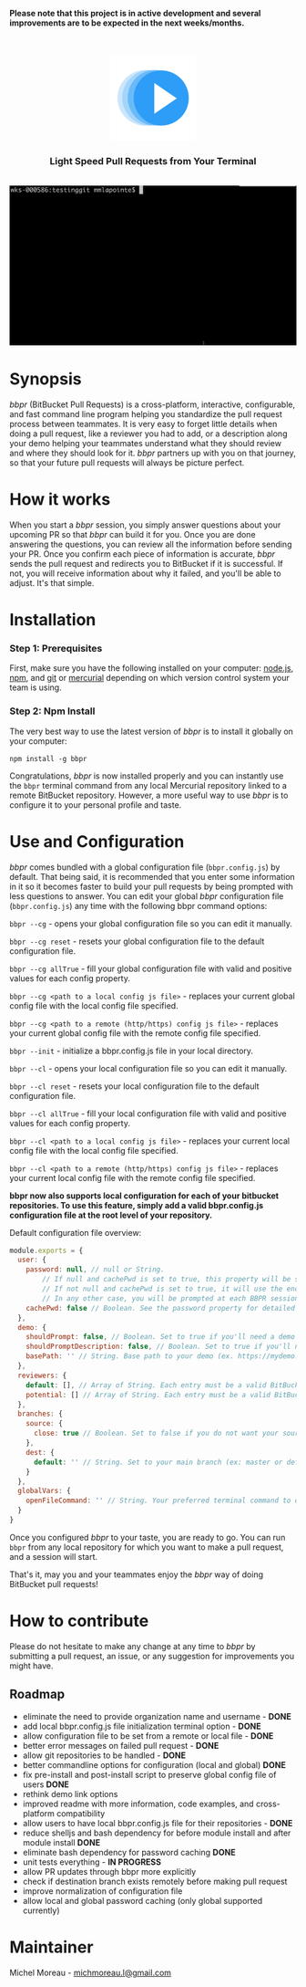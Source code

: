 <strong>Please note that this project is in active development and several improvements are to be expected in the next weeks/months.</strong>
<br>
<br>
<br>
<div align="center">
<img src='https://raw.githubusercontent.com/MichelML/bbpr/master/media/bbpr2.png' width='150'>
<h3>Light Speed Pull Requests from Your Terminal</h3>
</div>
<br>
<div align="center">
<img src='https://raw.githubusercontent.com/MichelML/bbpr/master/media/bbpr2.gif'>
</div>

<h1 id="synopsis">Synopsis</h1>  

_bbpr_ (BitBucket Pull Requests) is a cross-platform, interactive, configurable, and fast command line program helping you standardize the pull request process between teammates. It is very easy to forget little details when doing a pull request, like a reviewer you had to add, or a description along your demo helping your teammates understand what they should review and where they should look for it. _bbpr_ partners up with you on that journey, so that your future pull requests will always be picture perfect.   

<h1 id="synopsis">How it works</h1>  

When you start a _bbpr_ session, you simply answer questions about your upcoming PR so that _bbpr_ can build it for you. Once you are done answering the questions, you can review all the information before sending your PR. Once you confirm each piece of information is accurate, _bbpr_ sends the pull request and redirects you to BitBucket if it is successful. If not, you will receive information about why it failed, and you'll be able to adjust. It's that simple.  
 
<h1 id="installation">Installation</h1>
<h3>Step 1: Prerequisites</h3> 
  
First, make sure you have the following installed on your computer: <a href="https://nodejs.org/en/">node.js</a>, <a href="https://www.npmjs.com/">npm</a>, and <a href="https://git-scm.com/">git</a> or <a href="https://www.mercurial-scm.org/">mercurial</a> depending on which version control system your team is using.   


<h3>Step 2: Npm Install</h3>
  
The very best way to use the latest version of _bbpr_ is to install it globally on your computer:
```  
npm install -g bbpr
```     

Congratulations, _bbpr_ is now installed properly and you can instantly use the `bbpr` terminal command from any local Mercurial repository linked to a remote BitBucket repository. However, a more useful way to use _bbpr_ is to configure it to your personal profile and taste.

<h1 id="Configuration">Use and Configuration</h1>  

_bbpr_ comes bundled with a global configuration file (`bbpr.config.js`) by default. That being said, it is recommended that you enter some information in it so it becomes faster to build your pull requests by being prompted with less questions to answer. You can edit your global _bbpr_ configuration file  (`bbpr.config.js`) any time with the following bbpr command options: 
  
`bbpr --cg` - opens your global configuration file so you can edit it manually.  
  
`bbpr --cg reset` - resets your global configuration file to the default configuration file.  

`bbpr --cg allTrue` - fill your global configuration file with valid and positive values for each config property.  
  
`bbpr --cg <path to a local config js file>` - replaces your current global config file with the local config file specified.  
  
`bbpr --cg <path to a remote (http/https) config js file>` - replaces your current global config file with the remote config file specified.  
  
`bbpr --init` - initialize a bbpr.config.js file in your local directory.  
 
`bbpr --cl` - opens your local configuration file so you can edit it manually.  
   
`bbpr --cl reset` - resets your local configuration file to the default configuration file.  

`bbpr --cl allTrue` - fill your local configuration file with valid and positive values for each config property.  
  
`bbpr --cl <path to a local config js file>` - replaces your current local config file with the local config file specified.  
  
`bbpr --cl <path to a remote (http/https) config js file>` - replaces your current local config file with the remote config file specified. 

__bbpr now also supports local configuration for each of your bitbucket repositories. To use this feature, simply add a valid bbpr.config.js configuration file at the root level of your repository.__  
  
Default configuration file overview:  

```javascript 
module.exports = {
  user: {
    password: null, // null or String.
        // If null and cachePwd is set to true, this property will be set to the (encrypted) password you entered via the prompt for your next BBPR sessions.
        // If not null and cachePwd is set to true, it will use the encrypted password stored in this property.
        // In any other case, you will be prompted at each BBPR session to provide your BitBucket password.
    cachePwd: false // Boolean. See the password property for detailed explanation.
  },
  demo: {
    shouldPrompt: false, // Boolean. Set to true if you'll need a demo link with your PR.
    shouldPromptDescription: false, // Boolean. Set to true if you'll need a description with your demo.
    basePath: '' // String. Base path to your demo (ex. https://mydemo.com/). Provide only if needing a demo. It will be ignored otherwise.
  },
  reviewers: {
    default: [], // Array of String. Each entry must be a valid BitBucket username. These are the reviewers who are assign to reviewing your work. An empty Array is also valid.
    potential: [] // Array of String. Each entry must be a valid BitBucket username. These are the reviewers who may be assigned to reviewing your work. An empty Array is also valid.
  },
  branches: {
    source: {
      close: true // Boolean. Set to false if you do not want your source branch to be closed after merging in the destination branch.
    },
    dest: {
      default: '' // String. Set to your main branch (ex: master or default), or the branch to which you are making PRs most often. Defaults to default for Mercurial and master for Git
    }
  },
  globalVars: {
    openFileCommand: '' // String. Your preferred terminal command to open your config file (javascript file). BBPR uses a default command according to your platform if empty.
  }
}
```  
Once you configured _bbpr_ to your taste, you are ready to go. You can run `bbpr` from any local repository for which you want to make a pull request, and a session will start.

That's it, may you and your teammates enjoy the _bbpr_ way of doing BitBucket pull requests!
  
<h1 id="contribute">How to contribute</h1>

Please do not hesitate to make any change at any time to _bbpr_ by submitting a pull request, an issue, or any suggestion for improvements you might have.  
  
  <h2 id="contribute-roadmap">Roadmap</h2>  
    
  - eliminate the need to provide organization name and username - __DONE__  
  - add local bbpr.config.js file initialization terminal option - __DONE__  
  - allow configuration file to be set from a remote or local file - __DONE__  
  - better error messages on failed pull request - __DONE__  
  - allow git repositories to be handled - __DONE__  
  - better commandline options for configuration (local and global) __DONE__
  - fix pre-install and post-install script to preserve global config file of users __DONE__
  - rethink demo link options   
  - improved readme with more information, code examples, and cross-platform compatibility  
  - allow users to have local bbpr.config.js file for their repositories - __DONE__ 
  - reduce shelljs and bash dependency for before module install and after module install __DONE__
  - eliminate bash dependency for password caching __DONE__
  - unit tests everything - __IN PROGRESS__
  - allow PR updates through bbpr more explicitly 
  - check if destination branch exists remotely before making pull request  
  - improve normalization of configuration file  
  - allow local and global password caching (only global supported currently)
    
<h1 id="maintainer">Maintainer</h1>
 
Michel Moreau - [michmoreau.l@gmail.com](mailto:michmoreau.l@gmail.com?Subject=bbpr%20Project) 
